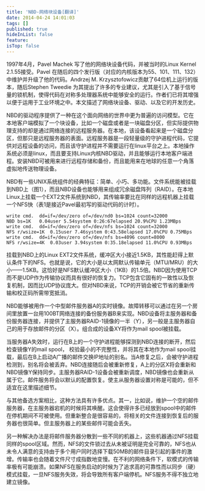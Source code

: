 ```yaml
---
title: 'NBD-网络块设备[翻译]'
date: 2014-04-24 14:01:03
tags: []
published: true
hideInList: false
feature: 
isTop: false
---
```


1997年4月，Pavel Machek 写了他的网络块设备代码，并被当时的Linux Kernel 2.1.55接受。Pavel 在随后的四个发行版（对应的内核版本为55、101、111、132）中维护并升级了他的代码。Andrzej M. Krzysztofowicz贡献了64位机上运行的版本，随后Stephen Tweedie 为其提出了许多的专业建议，尤其是引入了基于信号量的锁机制，使得代码在对称多处理器系统中能够安全的运行。作者们已将其增强以便于运用于工业环境之中。本文描述了网络块设备、驱动、以及它的开发历史。

NBD的驱动程序提供了一种在这个面向网络的世界中更为普遍的访问模型。它在本地客户端模拟了一个块设备，比如一个磁盘或者是一块磁盘分区，但实际提供物理支持的却是通过网络连接的远程服务器。在本地，该设备看起来是一个磁盘分区，但那只是远程服务器的表面。远程服务器是一段轻量级的守护进程代码，它提供对远程设备的访问，而且该守护进程并不需要运行在linux平台之上。本地操作系统必须是linux，而且要支持Linux内核NBD驱动，并且能够运行本地客户端进程。安装NBD可被用来进行远程存储和备份，而且能用来在地球的任意一个角落虚拟地传送物理设备。

NBD有一些UNIX系统组件的经典特征：简单、小巧、多功能。文件系统能被挂载到NBD上（图1），而且NBD设备也能够用来组成冗余磁盘阵列（RAID）。在本地Linux上挂载一个EXT2文件系统到NBD，其传输率要比在同样的远程机器上挂载一个NFS快（表1是接近Pavel最初写的驱动代码的计时）。

    write cmd.	dd=if=/dev/zero of=/dev/nd0 bs=1024 count=32000	
    NBD bs=1K	0.04user 5.54system 0:26:67elapsed 20.9%CPU	1.23MBps
    write cmd.	dd=if=/dev/zero of=/dev/nfs bs=1024 count=32000	
    NFS r/wsize=1K	0.15user 7.46system 0:43.58elapsed 17.0%CPU	0.75MBps
    write cmd.	dd=if=/dev/zero of=/dev/nfs bs=4096 count=8000	
    NFS r/wsize=4K	0.03user 3.94system 0:35.18elapsed 11.0%CPU	0.93MBps

挂载到NBD上的Linux EXT2文件系统，缓冲区大小接近1.5KB，其性能赶得上默认条件下的NFS。也就是说，它的大小是以太网默认传输单元（MTU/MRU）的大小——1.5KB。这恰好是NFS默认缓冲区大小（1KB）的1.5倍。NBD因为使用TCP而不是UDP作为传输协议而具有很好的恢复力。TCP包含它固有的一致性以及恢复机制，因而比UDP协议庞大。但对NBD来说，TCP的开销会被它节省的重新传输和校正码所需带宽抵消。

NBD能够被用作一个中型邮件服务器A的实时镜像。故障转移可以通过在另一个房间里放置一台用100BT网络连接的备份服务器B来实现。NBD设备将主服务器和备份服务器连接，并提供了主服务器RAID-1镜像的一半（Y），另一般是主服务器自己的用于存放邮件的分区（X）。组合成的设备XY将作为mail spool被挂载。

当服务器A失效时，运行在B上的一个守护进程能够探测到NBD连接的断开，然后检查镜像Y的mail spool， 校验最小的不完整性，并将其在本地作为mail spool挂载，最后在B上启动A广播的邮件交换IP地址的别名。当A修复之后，会被守护进程检测到，别名将会被丢弃。NBD连接随后会被重新修复，A上的分区X将会重新和NBD镜像Y保持同步。主服务器RAID-1设备会被重新调度，NBD镜像也会重新从属于它。邮件服务将会以默认的配置恢复。使主从服务器设置对称是可能的，但不适宜在这里描述细节。

与其他备选方案相比，这种方法具有许多优点。其一，比如说，维护一个空的邮件服务器，在主服务器宕机的时候将其唤醒。这会使得许多已经放到spool中的邮件在停机期间不可被使用。但重新整合是很容易的，将相关的文件连接到恢复后的服务器也很简单。但主服务器上的某些邮件可能会丢失。

另一种解决办法是将邮件服务器分散到一些不同的机器上，这些机器通过NFS挂载同样的spool区域。然而，NFS的文件锁过去从未被证明是完全可靠的，NFS也从未令人满意的支持由于多个用户同时选择下载50MB的邮件目录引起的事件的激增。传输率也会随着文件尺寸成指数地变慢。在不利的网络条件下，软模式的传输率极有可能崩溃。如果NFS在服务启动的时候为了追求高的可靠性而以同步（硬）模式挂载，一旦NFS服务失效，将会导致所有客户端停机。NFS服务不得不独立地建立镜像。